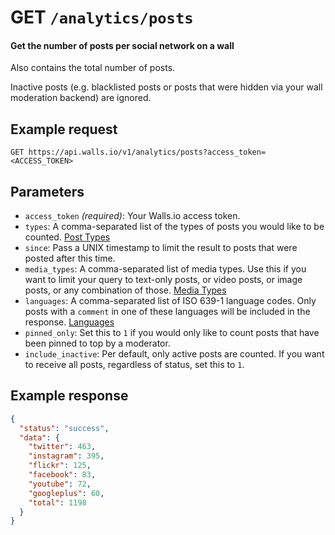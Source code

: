 # GET `/analytics/posts`

#### Get the number of posts per social network on a wall

Also contains the total number of posts.

Inactive posts (e.g. blacklisted posts or posts that were hidden via your wall moderation backend) are ignored.

## Example request
```
GET https://api.walls.io/v1/analytics/posts?access_token=<ACCESS_TOKEN>
```

## Parameters
- `access_token` *(required)*: Your Walls.io access token.
- `types`: A comma-separated list of the types of posts you would like to be counted. [Post Types]
- `since`: Pass a UNIX timestamp to limit the result to posts that were posted after this time.
- `media_types`: A comma-separated list of media types. Use this if you want to limit your query to text-only posts, or video posts, or image posts, or any combination of those. [Media Types]
- `languages`: A comma-separated list of ISO 639-1 language codes. Only posts with a `comment` in one of these languages will be included in the response. [Languages]
- `pinned_only`: Set this to `1` if you would only like to count posts that have been pinned to top by a moderator.
- `include_inactive`: Per default, only active posts are counted. If you want to receive all posts, regardless of status, set this to `1`.


## Example response

```json
{
  "status": "success",
  "data": {
    "twitter": 463,
    "instagram": 395,
    "flickr": 125,
    "facebook": 83,
    "youtube": 72,
    "googleplus": 60,
    "total": 1198
  }
}
```

[Languages]: ../Languages.md "List of possible languages and language codes"
[Media Types]: ../Media_Types.md "List of media types"
[Post Types]: ../Post_Types.md "List of possible post types"
